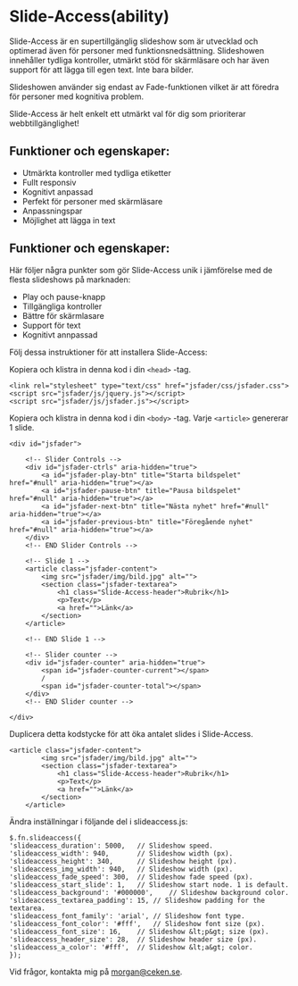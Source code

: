 # Slide-Access(ability)

Slide-Access är en supertillgänglig slideshow som är utvecklad och optimerad även för personer med funktionsnedsättning. Slideshowen innehåller tydliga kontroller, utmärkt stöd för skärmläsare och har även support för att lägga till egen text. Inte bara bilder.

Slideshowen använder sig endast av Fade-funktionen vilket är att föredra för personer med kognitiva problem.

Slide-Access är helt enkelt ett utmärkt val för dig som prioriterar webbtillgänglighet!

## Funktioner och egenskaper:
* Utmärkta kontroller med tydliga etiketter
* Fullt responsiv
* Kognitivt anpassad
* Perfekt för personer med skärmläsare
* Anpassningspar
* Möjlighet att lägga in text

## Funktioner och egenskaper:
Här följer några punkter som gör Slide-Access unik i jämförelse med de flesta slideshows på marknaden:

* Play och pause-knapp
* Tillgängliga kontroller
* Bättre för skärmlasare
* Support för text
* Kognitivt annpassad


Följ dessa instruktioner för att installera Slide-Access:

Kopiera och klistra in denna kod i din `<head>` -tag.


~~~
<link rel="stylesheet" type="text/css" href="jsfader/css/jsfader.css">
<script src="jsfader/js/jquery.js"></script>
<script src="jsfader/js/jsfader.js"></script>
~~~
Kopiera och klistra in denna kod i din `<body>` -tag. Varje `<article>` genererar 1 slide.

~~~
<div id="jsfader">

	<!-- Slider Controls -->
	<div id="jsfader-ctrls" aria-hidden="true">
		<a id="jsfader-play-btn" title="Starta bildspelet" href="#null" aria-hidden="true"></a> 
		<a id="jsfader-pause-btn" title="Pausa bildspelet" href="#null" aria-hidden="true"></a> 
		<a id="jsfader-next-btn" title="Nästa nyhet" href="#null" aria-hidden="true"></a> 
		<a id="jsfader-previous-btn" title="Föregående nyhet" href="#null" aria-hidden="true"></a> 
	</div>	
	<!-- END Slider Controls -->
	
	<!-- Slide 1 -->
	<article class="jsfader-content">
		<img src="jsfader/img/bild.jpg" alt="">
		<section class="jsfader-textarea">
			<h1 class="Slide-Access-header">Rubrik</h1>
			<p>Text</p>
			<a href="">Länk</a>
		</section>	
	</article>				
	
	<!-- END Slide 1 -->
	
	<!-- Slider counter -->
	<div id="jsfader-counter" aria-hidden="true">
		<span id="jsfader-counter-current"></span> 
		/ 
		<span id="jsfader-counter-total"></span>
	</div>
	<!-- END Slider counter -->	
		
</div>
~~~
Duplicera detta kodstycke för att öka antalet slides i Slide-Access.

~~~
<article class="jsfader-content">
		<img src="jsfader/img/bild.jpg" alt="">
		<section class="jsfader-textarea">
			<h1 class="Slide-Access-header">Rubrik</h1>
			<p>Text</p>
			<a href="">Länk</a>
		</section>	
	</article>
~~~
Ändra inställningar i följande del i slideaccess.js:

~~~
$.fn.slideaccess({
'slideaccess_duration': 5000,	// Slideshow speed.
'slideaccess_width': 940, 		// Slideshow width (px).
'slideaccess_height': 340,		// Slideshow height (px).
'slideaccess_img_width': 940,	// Slideshow width (px).
'slideaccess_fade_speed': 300,	// Slideshow fade speed (px).
'slideaccess_start_slide': 1,	// Slideshow start node. 1 is default.
'slideaccess_background': '#000000',	// Slideshow background color.
'slideaccess_textarea_padding':	15,	// Slideshow padding for the textarea.
'slideaccess_font_family': 'arial',	// Slideshow font type.
'slideaccess_font_color': '#fff',	// Slideshow font size (px).
'slideaccess_font_size': 16,	// Slideshow &lt;p&gt; size (px).		
'slideaccess_header_size': 28,	// Slideshow header size (px).
'slideaccess_a_color': '#fff',	// Slideshow &lt;a&gt; color.
});
~~~
Vid frågor, kontakta mig på morgan@ceken.se.

